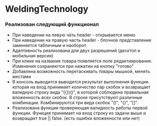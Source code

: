 # WeldingTechnology

### Реализован следующий функционал
* При наведении на левую чать header - открывается меню
* При наведении на правую часть header - блочное представление заменяется табличным и наоборот
* Адаптивность реализована для двух разрешений (десктоп и мобильная версия)
* При клике на название товара появляется поле редактиирование. Изменения сохраняются при нажатии на кнопку "готово"
* Добавлена возможность перетаскивать товары мышкой, менять местами
* В консоль выводится выводится результат выполнения функции которая на вход принимает количество пар скобок и 
возвращает валидную строку вида "({})()", в которой соблюдена правильная вложенность всех скобок. 
В строке присутствуют различные комбинации. Комбинируются три вида скобок "()", "{}", "[]".
* Реализована функция проверяющая валидность работы первой функции. 
Функция принимает на вход строку из задачи выше и возвращает true || false. (есть ошибки вложенности или нет) 
